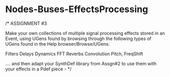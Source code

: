 # Nodes-Buses-EffectsProcessing

/* ASSIGNMENT #3

Make your own collections of multiple signal processing effects stored in an Event, using UGens found by browsing through the following types of UGens found in the Help browser/Browse/UGens:

Filters
Delays
Dynamics
FFT
Reverbs
Convolution
Pitch, FreqShift

....  and then adapt your SynthDef library from Assgn#2 to use them with your effects in a Pdef piece -
*/
